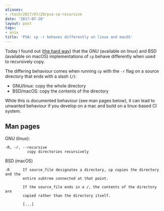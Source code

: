 ```yaml
---
aliases:
- /tech/2017/07/20/psa-cp-recursive
date: '2017-07-20'
layout: post
tags:
- unix
title: 'PSA: cp -r behaves differently on linux and macOS'
---
```


Today I found out ([the hard
way](https://github.com/cloudreach/sceptre/commit/91dc1c64056e190912577ba9c354092798589879))
that the GNU (available on linux) and BSD (available on macOS) implementations
of `cp` behave differently when used to recursively copy.

The differing behaviour comes when running `cp` with the `-r` flag on a source
directory that ends with a slash (`/`): 

- GNU/linux: copy the whole directory
- BSD/macOS: copy the contents of the directory

While this is documented behaviour (see man pages below), it can lead to unwanted behaviour if you
develop on a mac and build on a linux-based CI system.

## Man pages

GNU (linux):

```
-R, -r, --recursive
          copy directories recursively
```

BSD (macOS)

```
-R      If source_file designates a directory, cp copies the directory and the
        entire subtree connected at that point.

        If the source_file ends in a /, the contents of the directory are
        copied rather than the directory itself.

        [...]
```
